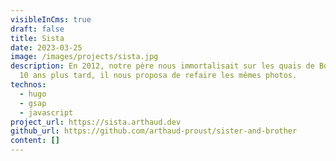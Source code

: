```yaml
---
visibleInCms: true
draft: false
title: Sista
date: 2023-03-25
image: /images/projects/sista.jpg
description: En 2012, notre père nous immortalisait sur les quais de Bordeaux.
  10 ans plus tard, il nous proposa de refaire les mêmes photos.
technos:
  - hugo
  - gsap
  - javascript
project_url: https://sista.arthaud.dev
github_url: https://github.com/arthaud-proust/sister-and-brother
content: []
---
```

